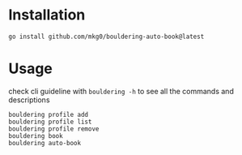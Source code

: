 #

# Installation

```
go install github.com/mkg0/bouldering-auto-book@latest
```

# Usage

check cli guideline with `bouldering -h` to see all the commands and descriptions

```
bouldering profile add
bouldering profile list
bouldering profile remove
bouldering book
bouldering auto-book
```
